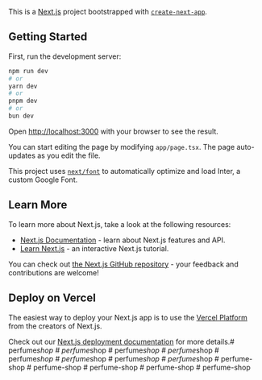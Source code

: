 This is a [Next.js](https://nextjs.org/) project bootstrapped with [`create-next-app`](https://github.com/vercel/next.js/tree/canary/packages/create-next-app).

## Getting Started

First, run the development server:

```bash
npm run dev
# or
yarn dev
# or
pnpm dev
# or
bun dev
```

Open [http://localhost:3000](http://localhost:3000) with your browser to see the result.

You can start editing the page by modifying `app/page.tsx`. The page auto-updates as you edit the file.

This project uses [`next/font`](https://nextjs.org/docs/basic-features/font-optimization) to automatically optimize and load Inter, a custom Google Font.

## Learn More

To learn more about Next.js, take a look at the following resources:

- [Next.js Documentation](https://nextjs.org/docs) - learn about Next.js features and API.
- [Learn Next.js](https://nextjs.org/learn) - an interactive Next.js tutorial.

You can check out [the Next.js GitHub repository](https://github.com/vercel/next.js/) - your feedback and contributions are welcome!

## Deploy on Vercel

The easiest way to deploy your Next.js app is to use the [Vercel Platform](https://vercel.com/new?utm_medium=default-template&filter=next.js&utm_source=create-next-app&utm_campaign=create-next-app-readme) from the creators of Next.js.

Check out our [Next.js deployment documentation](https://nextjs.org/docs/deployment) for more details.#   p e r f u m e _ s h o p  
 #   p e r f u m e _ s h o p  
 #   p e r f u m e _ s h o p  
 #   p e r f u m e _ s h o p  
 #   p e r f u m e _ s h o p  
 #   p e r f u m e _ s h o p  
 #   p e r f u m e _ s h o p  
 #   p e r f u m e _ s h o p  
 #   p e r f u m e - s h o p  
 #   p e r f u m e - s h o p  
 #   p e r f u m e - s h o p  
 #   p e r f u m e - s h o p  
 #   p e r f u m e - s h o p  
 